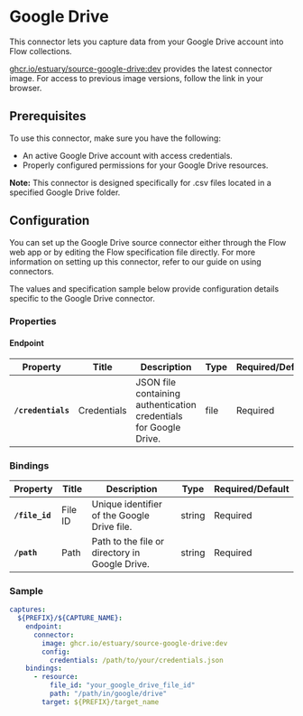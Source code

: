# Google Drive

This connector lets you capture data from your Google Drive account into Flow collections.

[ghcr.io/estuary/source-google-drive:dev](https://ghcr.io/estuary/source-google-drive:dev) provides the latest connector image. For access to previous image versions, follow the link in your browser.

## Prerequisites

To use this connector, make sure you have the following:

- An active Google Drive account with access credentials.
- Properly configured permissions for your Google Drive resources.

**Note:** This connector is designed specifically for .csv files located in a specified Google Drive folder.

## Configuration

You can set up the Google Drive source connector either through the Flow web app or by editing the Flow specification file directly. For more information on setting up this connector, refer to our guide on using connectors.

The values and specification sample below provide configuration details specific to the Google Drive connector.

### Properties

#### Endpoint

| Property           | Title          | Description                                                        | Type   | Required/Default  |
|--------------------|----------------|--------------------------------------------------------------------|--------|-------------------|
| **`/credentials`** | Credentials    | JSON file containing authentication credentials for Google Drive.  | file   | Required         |

### Bindings

| Property       | Title       | Description                          | Type    | Required/Default  |
|----------------|-------------|--------------------------------------|---------|-------------------|
| **`/file_id`** | File ID     | Unique identifier of the Google Drive file. | string  | Required         |
| **`/path`**    | Path        | Path to the file or directory in Google Drive. | string  | Required         |

### Sample

```yaml
captures:
  ${PREFIX}/${CAPTURE_NAME}:
    endpoint:
      connector:
        image: ghcr.io/estuary/source-google-drive:dev
        config:
          credentials: /path/to/your/credentials.json
    bindings:
      - resource:
          file_id: "your_google_drive_file_id"
          path: "/path/in/google/drive"
        target: ${PREFIX}/target_name
